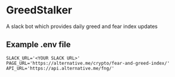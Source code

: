 # GreedStalker
A slack bot which provides daily greed and fear index updates

## Example .env file
```
SLACK_URL='<YOUR SLACK URL>'
PAGE_URL='https://alternative.me/crypto/fear-and-greed-index/'
API_URL='https://api.alternative.me/fng/'
```
